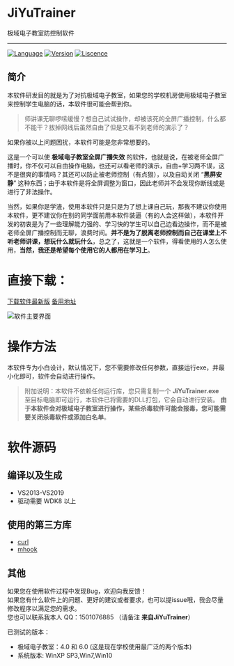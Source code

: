 # JiYuTrainer
极域电子教室防控制软件

---

[![Language](https://img.shields.io/badge/language-C++-blue.svg)](JiYuKiller)
[![Version](https://img.shields.io/badge/version-1.6-greeb.svg)](JiYuKiller)
[![Liscence](https://img.shields.io/badge/liscence-MIT-orange.svg)](JiYuKiller)

简介
---

本软件研发目的就是为了对抗极域电子教室，如果您的学校机房使用极域电子教室来控制学生电脑的话，本软件很可能会帮到你。

> 师讲课无聊啰嗦缓慢？想自己试试操作，却被该死的全屏广播控制，什么都不能干？拔掉网线后虽然自由了但是又看不到老师的演示了？

如果你被以上问题困扰，本软件可能是您非常想要的。

这是一个可以使 **极域电子教室全屏广播失效** 的软件，也就是说，在被老师全屏广播时，你不仅可以自由操作电脑，也还可以看老师的演示，自由+学习两不误，这不是很爽的事情吗？其还可以防止被老师控制（有点狠），以及自动关闭 “**黑屏安静**” 这种东西；由于本软件是将全屏调整为窗口，因此老师并不会发现你断线或是进行了非法操作。

当然，如果你是学渣，使用本软件只是只是为了想上课自己玩，那我不建议你使用本软件，更不建议你在别的同学面前用本软件装逼（有的人会这样做），本软件开发的初衷是为了一些理解能力强的、学习快的学生可以自己边看边操作，而不是被老师全屏广播控制而无聊，浪费时间。**并不是为了脱离老师控制而自己在课堂上不听老师讲课，想玩什么就玩什么**，总之了，这就是一个软件，得看使用的人怎么使用，**当然，我还是希望每个使用它的人都用在学习上**。

# 直接下载：

[下载软件最新版](https://github.com/717021/JiYuTrainer/blob/master/Release/JiYuTrainer.exe) 
[备用地址](http://update.imyzc.com/JiYuTrainer/files/JiYuTrainer.exe) 

![软件主要界面](https://raw.githubusercontent.com/717021/JiYuTrainer/master/ScreenShots.png)

# 操作方法

本软件专为小白设计，默认情况下，您不需要修改任何参数，直接运行exe，并最小化即可，软件会自动进行操作。

> 附加说明：本软件不依赖任何运行库，您只需复制一个 **JiYuTrainer.exe** 至目标电脑即可运行，本软件已将需要的DLL打包，它会自动进行安装。 **由于本软件会对极域电子教室进行操作，某些杀毒软件可能会报毒，您可能需要关闭杀毒软件或添加白名单**。

# 软件源码

编译以及生成
---

* VS2013-VS2019
* 驱动需要 WDK8 以上


使用的第三方库
---

- [curl](https://github.com/curl/curl)
- [mhook](https://github.com/martona/mhook)

其他
---
如果您在使用软件过程中发现Bug，欢迎向我反馈！<br>
如果您有什么软件上的问题、更好的建议或者要求，也可以提issue哦，我会尽量修改程序以满足您的需求。 <br>
您也可以联系我本人 QQ：1501076885 （请备注 **来自JiYuTrainer**）<br>

已测试的版本：
* 极域电子教室：4.0 和 6.0 (这是现在学校使用最广泛的两个版本)
* 系统版本: WinXP SP3,Win7,Win10
